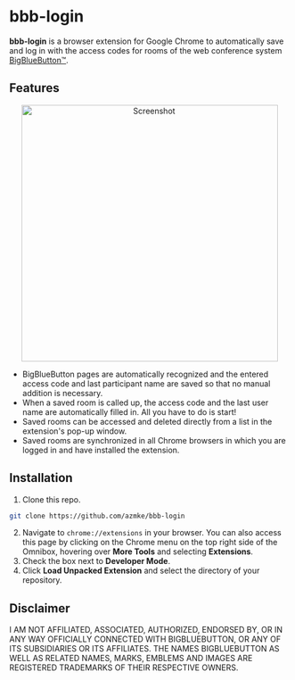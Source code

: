 # bbb-login

**bbb-login** is a browser extension for Google Chrome to automatically save and log in with the access codes for rooms of the web conference system [BigBlueButton™️](https://bigbluebutton.org/).

## Features

<p align="center">
	<img src="https://user-images.githubusercontent.com/50206261/98998112-e925e000-2535-11eb-9766-25d33b229273.png" alt="Screenshot" width="460">
</p>

- BigBlueButton pages are automatically recognized and the entered access code and last participant name are saved so that no manual addition is necessary.
- When a saved room is called up, the access code and the last user name are automatically filled in. All you have to do is start!
- Saved rooms can be accessed and deleted directly from a list in the extension's pop-up window.
- Saved rooms are synchronized in all Chrome browsers in which you are logged in and have installed the extension.

## Installation

1. Clone this repo.
```sh
git clone https://github.com/azmke/bbb-login
```
2. Navigate to `chrome://extensions` in your browser. You can also access this page by clicking on the Chrome menu on the top right side of the Omnibox, hovering over **More Tools** and selecting **Extensions**.
3. Check the box next to **Developer Mode**.
4. Click **Load Unpacked Extension** and select the directory of your repository.

## Disclaimer

I AM NOT AFFILIATED, ASSOCIATED, AUTHORIZED, ENDORSED BY, OR IN ANY WAY OFFICIALLY CONNECTED WITH BIGBLUEBUTTON, OR ANY OF ITS SUBSIDIARIES OR ITS AFFILIATES. THE NAMES BIGBLUEBUTTON AS WELL AS RELATED NAMES, MARKS, EMBLEMS AND IMAGES ARE REGISTERED TRADEMARKS OF THEIR RESPECTIVE OWNERS.
